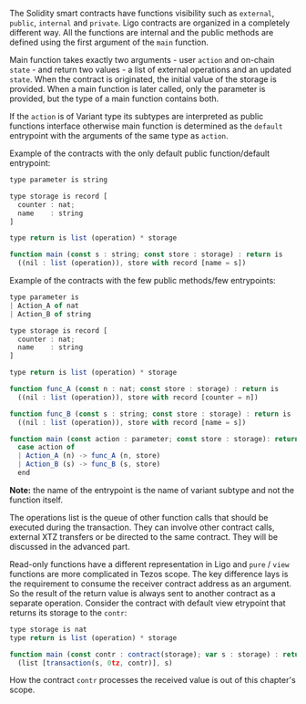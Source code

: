 The Solidity smart contracts have functions visibility such as `external`, `public`, `internal` and `private`. Ligo contracts are organized in a completely different way.  All the functions are internal and the public methods are defined using the first argument of the `main` function. 

Main function takes exactly two arguments - user `action` and on-chain `state` - and return two values - a list of external operations and an updated `state`. When the contract is originated, the initial value of the storage is provided. When a main function is later called, only the parameter is provided, but the type of a main function contains both.

If the `action` is of Variant type its subtypes are interpreted as public functions interface otherwise main function is determined as the `default` entrypoint with the arguments of the same type as `action`. 

Example of the contracts with the only default public function/default entrypoint:

```jsx
type parameter is string

type storage is record [
  counter : nat;
  name    : string
]

type return is list (operation) * storage

function main (const s : string; const store : storage) : return is
  ((nil : list (operation)), store with record [name = s])
```

Example of the contracts with the few public methods/few entrypoints:

```jsx
type parameter is
| Action_A of nat
| Action_B of string

type storage is record [
  counter : nat;
  name    : string
]

type return is list (operation) * storage

function func_A (const n : nat; const store : storage) : return is
  ((nil : list (operation)), store with record [counter = n])

function func_B (const s : string; const store : storage) : return is
  ((nil : list (operation)), store with record [name = s])

function main (const action : parameter; const store : storage): return is
  case action of
  | Action_A (n) -> func_A (n, store)
  | Action_B (s) -> func_B (s, store)
  end
```

**Note:** the name of the entrypoint is the name of variant subtype and not the function itself.

The operations list is the queue of other function calls that should be executed during the transaction. They can involve other contract calls, external XTZ transfers or be directed to the same contract. They will be discussed in the advanced part. 

Read-only functions have a different representation in Ligo and  `pure` / `view` functions are more complicated in Tezos scope. The key difference lays is the requirement to consume the receiver contract address as an argument. So the result of the return value is always sent to another contract as a separate operation. Consider the contract with default view etrypoint that returns its storage to the `contr`:

```jsx
type storage is nat
type return is list (operation) * storage

function main (const contr : contract(storage); var s : storage) : return is
  (list [transaction(s, 0tz, contr)], s)
```

How the contract `contr` processes the received value is out of this chapter's scope.